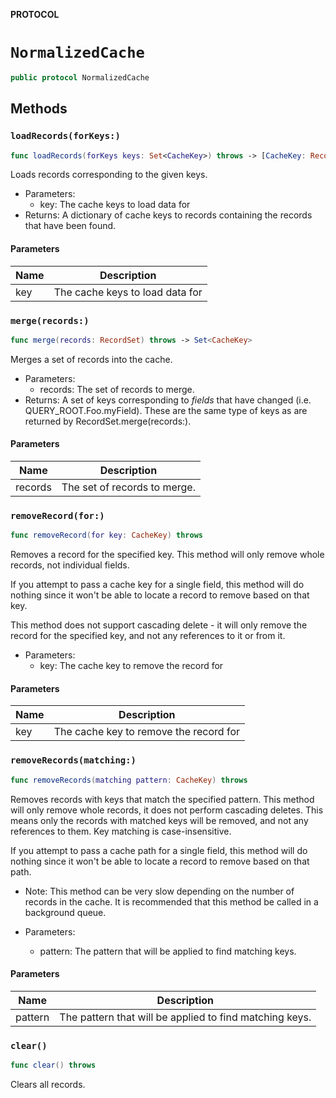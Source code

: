 **PROTOCOL**

# `NormalizedCache`

```swift
public protocol NormalizedCache
```

## Methods
### `loadRecords(forKeys:)`

```swift
func loadRecords(forKeys keys: Set<CacheKey>) throws -> [CacheKey: Record]
```

Loads records corresponding to the given keys.

- Parameters:
  - key: The cache keys to load data for
- Returns: A dictionary of cache keys to records containing the records that have been found.

#### Parameters

| Name | Description |
| ---- | ----------- |
| key | The cache keys to load data for |

### `merge(records:)`

```swift
func merge(records: RecordSet) throws -> Set<CacheKey>
```

Merges a set of records into the cache.

- Parameters:
  - records: The set of records to merge.
- Returns: A set of keys corresponding to *fields* that have changed (i.e. QUERY_ROOT.Foo.myField). These are the same type of keys as are returned by RecordSet.merge(records:).

#### Parameters

| Name | Description |
| ---- | ----------- |
| records | The set of records to merge. |

### `removeRecord(for:)`

```swift
func removeRecord(for key: CacheKey) throws
```

Removes a record for the specified key. This method will only
remove whole records, not individual fields.

If you attempt to pass a cache key for a  single field, this
method will do nothing since it won't be able to locate a
record to remove based on that key.

This method does not support cascading delete - it will only
remove the record for the specified key, and not any references to it or from it.

- Parameters:
  - key: The cache key to remove the record for

#### Parameters

| Name | Description |
| ---- | ----------- |
| key | The cache key to remove the record for |

### `removeRecords(matching:)`

```swift
func removeRecords(matching pattern: CacheKey) throws
```

Removes records with keys that match the specified pattern. This method will only
remove whole records, it does not perform cascading deletes. This means only the
records with matched keys will be removed, and not any references to them. Key
matching is case-insensitive.

If you attempt to pass a cache path for a single field, this method will do nothing
since it won't be able to locate a record to remove based on that path.

- Note: This method can be very slow depending on the number of records in the cache.
It is recommended that this method be called in a background queue.

- Parameters:
  - pattern: The pattern that will be applied to find matching keys.

#### Parameters

| Name | Description |
| ---- | ----------- |
| pattern | The pattern that will be applied to find matching keys. |

### `clear()`

```swift
func clear() throws
```

Clears all records.
